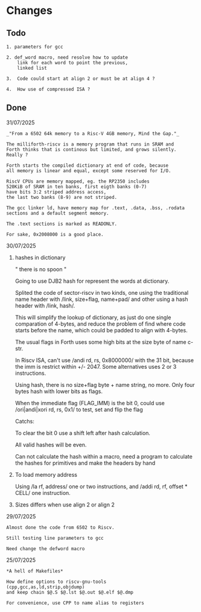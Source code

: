 # Changes

## Todo

    1. parameters for gcc

    2. def_word macro, need resolve how to update
        link for each word to point the previous,
        linked list

    3.  Code could start at align 2 or must be at align 4 ?

    4.  How use of compressed ISA ?

## Done

31/07/2025

    _"From a 6502 64k memory to a Risc-V 4GB memory, Mind the Gap."_

    The milliforth-riscv is a memory program that runs in SRAM and 
    Forth thinks that is continous but limited, and grows silently. 
    Really ?

    Forth starts the compiled dictionary at end of code, because 
    all memory is linear and equal, except some reserved for I/O.

    RiscV CPUs are memory mapped, eg. the RP2350 includes 
    520KiB of SRAM in ten banks, first eigth banks (0-7) 
    have bits 3:2 striped address access, 
    the last two banks (8-9) are not striped.

    The gcc linker ld, have memory map for .text, .data, .bss, .rodata 
    sections and a default segment memory. 

    The .text sections is marked as READONLY.
    
    For sake, 0x2008000 is a good place.

30/07/2025


1. hashes in dictionary

    " there is no spoon "

    Going to use DJB2 hash for represent the words at dictionary.
    
    Splited the code of sector-riscv in two kinds, one using 
    the traditional name header with /link, size+flag, name+pad/ and
    other using a hash header with /link, hash/.

    This will simplify the lookup of dictionary, as just 
    do one single comparation of 4-bytes, and reduce the problem of
    find where code starts before the name, which could be padded to 
    align with 4-bytes.

    The usual flags in Forth uses some high bits at the size byte of 
    name c-str. 

    In Riscv ISA, can't use /andi rd, rs, 0x8000000/ with the 31 bit, 
    because the imm is restrict within +/- 2047. 
    Some alternatives uses 2 or 3 instructions.

    Using hash, there is no size+flag byte + name string, no more.
    Only four bytes hash with lower bits as flags.

    When the immediate flag (FLAG_IMM) is the bit 0, could use 
    /ori|andi|xori rd, rs, 0x1/ to test, set and flip the flag
    
    Catchs: 

    To clear the bit 0 use a shift left after hash calculation.
        
    All valid hashes will be even. 
        
    Can not calculate the hash within a macro, need a program to
    calculate the hashes for primitives and make the headers by hand

2. To load memory address
    
    Using /la rf, address/ one or two instructions, 
    and /addi rd, rf, offset * CELL/ one instruction. 

3. Sizes differs when use align 2 or align 2

29/07/2025

    Almost done the code from 6502 to Riscv.

    Still testing line parameters to gcc

    Need change the defword macro 

25/07/2025

    *A hell of Makefiles* 
    
    How define options to riscv-gnu-tools 
    (cpp,gcc,as,ld,strip,objdump)
    and keep chain $@.S $@.lst $@.out $@.elf $@.dmp

    For convenience, use CPP to name alias to registers

